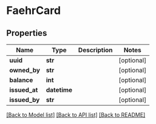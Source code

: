 # FaehrCard

## Properties
Name | Type | Description | Notes
------------ | ------------- | ------------- | -------------
**uuid** | **str** |  | [optional] 
**owned_by** | **str** |  | [optional] 
**balance** | **int** |  | [optional] 
**issued_at** | **datetime** |  | [optional] 
**issued_by** | **str** |  | [optional] 

[[Back to Model list]](../README.md#documentation-for-models) [[Back to API list]](../README.md#documentation-for-api-endpoints) [[Back to README]](../README.md)

